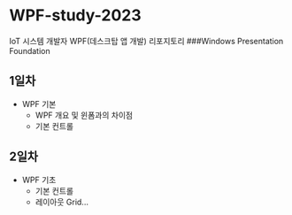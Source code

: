 # WPF-study-2023
IoT 시스템 개발자 WPF(데스크탑 앱 개발) 리포지토리
###Windows Presentation Foundation

## 1일차
- WPF 기본
    - WPF 개요 및 윈폼과의 차이점
    - 기본 컨트롤

## 2일차
- WPF 기초
    - 기본 컨트롤
    - 레이아웃 Grid...